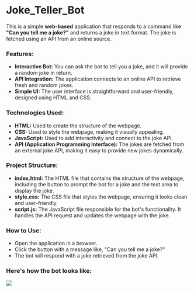 # Joke_Teller_Bot
This is a simple **web-based** application that responds to a command like **"Can you tell me a joke?"** and returns a joke in text format. The joke is fetched using an API from an online source. 

### Features:
- **Interactive Bot:** You can ask the bot to tell you a joke, and it will provide a random joke in return.
- **API Integration:** The application connects to an online API to retrieve fresh and random jokes.
- **Simple UI:** The user interface is straightforward and user-friendly, designed using HTML and CSS.
### Technologies Used:
- **HTML:** Used to create the structure of the webpage.
- **CSS:** Used to style the webpage, making it visually appealing.
- **JavaScript:** Used to add interactivity and connect to the joke API.
- **API (Application Programming Interface):** The jokes are fetched from an external joke API, making it easy to provide new jokes dynamically.
### Project Structure:
- **index.html:** The HTML file that contains the structure of the webpage, including the button to prompt the bot for a joke and the text area to display the joke.
- **style.css:** The CSS file that styles the webpage, ensuring it looks clean and user-friendly.
- **script.js:** The JavaScript file responsible for the bot's functionality. It handles the API request and updates the webpage with the joke.
### How to Use:
- Open the application in a browser.
- Click the button with a message like, "Can you tell me a joke?"
- The bot will respond with a joke retrieved from the joke API.
### Here's how the bot looks like:
<img src="https://github.com/pandeymansi/Joke_Generator/demo.png"/>
